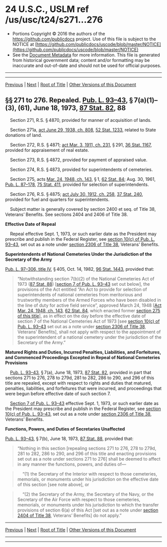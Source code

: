 ---
---

# 24 U.S.C., USLM ref /us/usc/t24/s271...276

* Portions Copyright © 2016 the authors of the https://github.com/publicdocs project.
  Use of this file is subject to the NOTICE at [https://github.com/publicdocs/uscode/blob/master/NOTICE](https://github.com/publicdocs/uscode/blob/master/NOTICE)
* See the [Document Metadata](././../../../..//README.md) for more information.
  This file is generated from historical government data; content and/or formatting may be inaccurate and out-of-date and should not be used for official purposes.

----------
----------

[Previous](./../../../..//us/usc/t24/ch7/m__us_usc_t24_ch7.md) | [Next](./../../../..//us/usc/t24/ch7/m__us_usc_t24_s277.md) | [Root of Title](./../../../../) | [Other Versions of this Document](https://publicdocs.github.io/go/links?ns=uslm&ref=%2Fus%2Fusc%2Ft24%2Fs271...276)

## §§ 271 to 276. Repealed. [Pub. L. 93–43][/us/pl/93/43], § 7(a)(1)–(3), (61), June 18, 1973, [87 Stat. 82][/us/stat/87/82], 88

    Section 271, R.S. § 4870, provided for manner of acquisition of lands.

    Section 271a, [act June 29, 1938, ch. 808][/us/act/1938-06-29/ch808], [52 Stat. 1233][/us/stat/52/1233], related to State donations of land.

    Section 272, R.S. § 4871; [act Mar. 3, 1911, ch. 231][/us/act/1911-03-03/ch231], § 291, [36 Stat. 1167][/us/stat/36/1167], provided for appraisement of real estate.

    Section 273, R.S. § 4872, provided for payment of appraised value.

    Section 274, R.S. § 4873, provided for superintendents of cemeteries.

    Section 275, acts [Mar. 24, 1948, ch. 143][/us/act/1948-03-24/ch143], § 1, [62 Stat. 84][/us/stat/62/84]; Aug. 30, 1961, [Pub. L. 87–178][/us/pl/87/178], [75 Stat. 411][/us/stat/75/411], provided for selection of superintendents.

    Section 276, R.S. § 4875; [act July 30, 1912, ch. 258][/us/act/1912-07-30/ch258], [37 Stat. 240][/us/stat/37/240], provided for fuel and quarters for superintendents.

    Subject matter is generally covered by section 2400 et seq. of Title 38, Veterans’ Benefits. See sections 2404 and 2406 of Title 38.

 __Effective Date of Repeal__ 

    Repeal effective Sept. 1, 1973, or such earlier date as the President may prescribe and publish in the Federal Register, see [section 10(c) of Pub. L. 93–43][/us/pl/93/43/s10/c], set out as a note under [section 2306 of Title 38][/us/usc/t38/s2306], Veterans’ Benefits.

 __Superintendents of National Cemeteries Under the Jurisdiction of the Secretary of the Army__ 

[Pub. L. 97–306, title IV][/us/pl/97/306/tIV], § 405, Oct. 14, 1982, [96 Stat. 1443][/us/stat/96/1443], provided that: 

> “Notwithstanding section 7(b)(2) of the National Cemeteries Act of 1973 ([87 Stat. 88][/us/stat/87/88]) \[[section 7 of Pub. L. 93–43][/us/pl/93/43/s7] set out below\], the provisions of the Act entitled “An Act to provide for selection of superintendents of national cemeteries from meritorious and trustworthy members of the Armed Forces who have been disabled in the line of duty for active field service”, approved March 24, 1948 \[[Act Mar. 24, 1948, ch. 143][/us/act/1948-03-24/ch143], [62 Stat. 84][/us/stat/62/84], which enacted former [section 275 of this title][/us/usc/t24/s275]\], as in effect on the day before the effective date of section 7 of the National Cemeteries Act of 1973 \[see [section 10(c) of Pub. L. 93–43][/us/pl/93/43/s10/c] set out as a note under [section 2306 of Title 38][/us/usc/t38/s2306], Veterans’ Benefits\], shall not apply with respect to the appointment of the superintendent of a national cemetery under the jurisdiction of the Secretary of the Army.”

 __Matured Rights and Duties, Incurred Penalties, Liabilities, and Forfeitures, and Commenced Proceedings Excepted in Repeal of National Cemeteries Provisions__ 

    [Pub. L. 93–43][/us/pl/93/43], § 7(a), June 18, 1973, [87 Stat. 82][/us/stat/87/82], provided in part that sections 271 to 276, 278 to 279d, 281 to 282, 286 to 290, and 296 of this title are repealed, except with respect to rights and duties that matured, penalties, liabilities, and forfeitures that were incurred, and proceedings that were begun before effective date of such section 7.

    [Section 7 of Pub. L. 93–43][/us/pl/93/43/s7] effective Sept. 1, 1973, or such earlier date as the President may prescribe and publish in the Federal Register, see [section 10(c) of Pub. L. 93–43][/us/pl/93/43/s10/c], set out as a note under [section 2306 of Title 38][/us/usc/t38/s2306], Veterans’ Benefits.

 __Functions, Powers, and Duties of Secretaries Unaffected__ 

[Pub. L. 93–43][/us/pl/93/43], § 7(b), June 18, 1973, [87 Stat. 88][/us/stat/87/88], provided that: 

> “Nothing in this section \[repealing sections 271 to 276, 278 to 279d, 281 to 282, 286 to 290, and 296 of this title and enacting provisions set out as a note under sections 271 to 276\] shall be deemed to affect in any manner the functions, powers, and duties of—

>     “(1) the Secretary of the Interior with respect to those cemeteries, memorials, or monuments under his jurisdiction on the effective date of this section \[see note above\], or

>     “(2) the Secretary of the Army, the Secretary of the Navy, or the Secretary of the Air Force with respect to those cemeteries, memorials, or monuments under his jurisdiction to which the transfer provisions of section 6(a) of this Act \[set out as a note under [section 2404 of Title 38][/us/usc/t38/s2404], Veterans’ Benefits\] do not apply.”

----------

[Previous](./../../../..//us/usc/t24/ch7/m__us_usc_t24_ch7.md) | [Next](./../../../..//us/usc/t24/ch7/m__us_usc_t24_s277.md) | [Root of Title](./../../../../) | [Other Versions of this Document](https://publicdocs.github.io/go/links?ns=uslm&ref=%2Fus%2Fusc%2Ft24%2Fs271...276)

----------
----------

[/us/pl/93/43]: https://publicdocs.github.io/go/links?ns=uslm&ref=%2Fus%2Fpl%2F93%2F43
[/us/stat/87/82]: https://publicdocs.github.io/go/links?ns=uslm&ref=%2Fus%2Fstat%2F87%2F82
[/us/act/1938-06-29/ch808]: https://publicdocs.github.io/go/links?ns=uslm&ref=%2Fus%2Fact%2F1938-06-29%2Fch808
[/us/stat/52/1233]: https://publicdocs.github.io/go/links?ns=uslm&ref=%2Fus%2Fstat%2F52%2F1233
[/us/act/1911-03-03/ch231]: https://publicdocs.github.io/go/links?ns=uslm&ref=%2Fus%2Fact%2F1911-03-03%2Fch231
[/us/stat/36/1167]: https://publicdocs.github.io/go/links?ns=uslm&ref=%2Fus%2Fstat%2F36%2F1167
[/us/act/1948-03-24/ch143]: https://publicdocs.github.io/go/links?ns=uslm&ref=%2Fus%2Fact%2F1948-03-24%2Fch143
[/us/stat/62/84]: https://publicdocs.github.io/go/links?ns=uslm&ref=%2Fus%2Fstat%2F62%2F84
[/us/pl/87/178]: https://publicdocs.github.io/go/links?ns=uslm&ref=%2Fus%2Fpl%2F87%2F178
[/us/stat/75/411]: https://publicdocs.github.io/go/links?ns=uslm&ref=%2Fus%2Fstat%2F75%2F411
[/us/act/1912-07-30/ch258]: https://publicdocs.github.io/go/links?ns=uslm&ref=%2Fus%2Fact%2F1912-07-30%2Fch258
[/us/stat/37/240]: https://publicdocs.github.io/go/links?ns=uslm&ref=%2Fus%2Fstat%2F37%2F240
[/us/pl/93/43/s10/c]: https://publicdocs.github.io/go/links?ns=uslm&ref=%2Fus%2Fpl%2F93%2F43%2Fs10%2Fc
[/us/usc/t38/s2306]: https://publicdocs.github.io/go/links?ns=uslm&ref=%2Fus%2Fusc%2Ft38%2Fs2306
[/us/pl/97/306/tIV]: https://publicdocs.github.io/go/links?ns=uslm&ref=%2Fus%2Fpl%2F97%2F306%2FtIV
[/us/stat/96/1443]: https://publicdocs.github.io/go/links?ns=uslm&ref=%2Fus%2Fstat%2F96%2F1443
[/us/stat/87/88]: https://publicdocs.github.io/go/links?ns=uslm&ref=%2Fus%2Fstat%2F87%2F88
[/us/pl/93/43/s7]: https://publicdocs.github.io/go/links?ns=uslm&ref=%2Fus%2Fpl%2F93%2F43%2Fs7
[/us/act/1948-03-24/ch143]: https://publicdocs.github.io/go/links?ns=uslm&ref=%2Fus%2Fact%2F1948-03-24%2Fch143
[/us/stat/62/84]: https://publicdocs.github.io/go/links?ns=uslm&ref=%2Fus%2Fstat%2F62%2F84
[/us/usc/t24/s275]: https://publicdocs.github.io/go/links?ns=uslm&ref=%2Fus%2Fusc%2Ft24%2Fs275
[/us/pl/93/43/s10/c]: https://publicdocs.github.io/go/links?ns=uslm&ref=%2Fus%2Fpl%2F93%2F43%2Fs10%2Fc
[/us/usc/t38/s2306]: https://publicdocs.github.io/go/links?ns=uslm&ref=%2Fus%2Fusc%2Ft38%2Fs2306
[/us/pl/93/43]: https://publicdocs.github.io/go/links?ns=uslm&ref=%2Fus%2Fpl%2F93%2F43
[/us/stat/87/82]: https://publicdocs.github.io/go/links?ns=uslm&ref=%2Fus%2Fstat%2F87%2F82
[/us/pl/93/43/s7]: https://publicdocs.github.io/go/links?ns=uslm&ref=%2Fus%2Fpl%2F93%2F43%2Fs7
[/us/pl/93/43/s10/c]: https://publicdocs.github.io/go/links?ns=uslm&ref=%2Fus%2Fpl%2F93%2F43%2Fs10%2Fc
[/us/usc/t38/s2306]: https://publicdocs.github.io/go/links?ns=uslm&ref=%2Fus%2Fusc%2Ft38%2Fs2306
[/us/pl/93/43]: https://publicdocs.github.io/go/links?ns=uslm&ref=%2Fus%2Fpl%2F93%2F43
[/us/stat/87/88]: https://publicdocs.github.io/go/links?ns=uslm&ref=%2Fus%2Fstat%2F87%2F88
[/us/usc/t38/s2404]: https://publicdocs.github.io/go/links?ns=uslm&ref=%2Fus%2Fusc%2Ft38%2Fs2404


